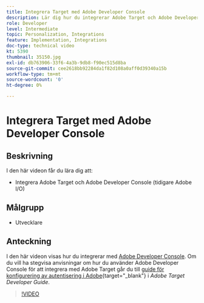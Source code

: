 ```yaml
---
title: Integrera Target med Adobe Developer Console
description: Lär dig hur du integrerar Adobe Target och Adobe Developer Console.
role: Developer
level: Intermediate
topic: Personalization, Integrations
feature: Implementation, Integrations
doc-type: technical video
kt: 5390
thumbnail: 35150.jpg
exl-id: db763906-33f6-4a3b-9db8-f90ec515d8ba
source-git-commit: cee2618bb92284da1f82d108a0aff0d39340a15b
workflow-type: tm+mt
source-wordcount: '0'
ht-degree: 0%

---
```


# Integrera Target med Adobe Developer Console

## Beskrivning

I den här videon får du lära dig att:

* Integrera Adobe Target och Adobe Developer Console (tidigare Adobe I/O)

## Målgrupp

* Utvecklare

## Anteckning

I den här videon visas hur du integrerar med [Adobe Developer Console](https://developer.adobe.com/developer-console/). Om du vill ha stegvisa anvisningar om hur du använder Adobe Developer Console för att integrera med Adobe Target går du till [guide för konfigurering av autentisering i Adobe](https://developer.adobe.com/target/before-administer/configure-authentication/){target=&quot;_blank&quot;} i *Adobe Target Developer Guide*.

>[!VIDEO](https://video.tv.adobe.com/v/35150/?quality=12)
